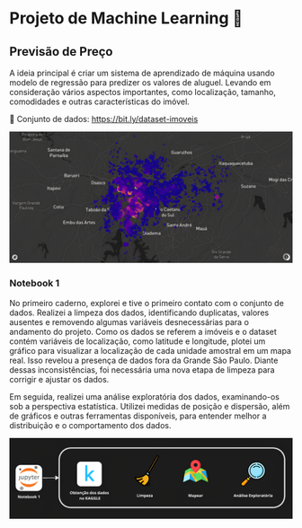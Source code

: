 # Projeto de Machine Learning 🔬
## Previsão de Preço
A ideia principal é criar um sistema de aprendizado de máquina usando modelo de regressão para predizer os valores de aluguel. Levando em consideração vários aspectos importantes, como localização, tamanho, comodidades e outras características do imóvel.

📎 Conjunto de dados: https://bit.ly/dataset-imoveis 

<img src="assets/imoveis-sp.png" alt="Exemplo de Imagem">

### Notebook 1
No primeiro caderno, explorei e tive o primeiro contato com o conjunto de dados. Realizei a limpeza dos dados, identificando duplicatas, valores ausentes e removendo algumas variáveis desnecessárias para o andamento do projeto. Como os dados se referem a imóveis e o dataset contém variáveis de localização, como latitude e longitude, plotei um gráfico para visualizar a localização de cada unidade amostral em um mapa real. Isso revelou a presença de dados fora da Grande São Paulo. Diante dessas inconsistências, foi necessária uma nova etapa de limpeza para corrigir e ajustar os dados.

Em seguida, realizei uma análise exploratória dos dados, examinando-os sob a perspectiva estatística. Utilizei medidas de posição e dispersão, além de gráficos e outras ferramentas disponíveis, para entender melhor a distribuição e o comportamento dos dados.

<img src="assets/notebook1.png" alt="Exemplo de Imagem">
